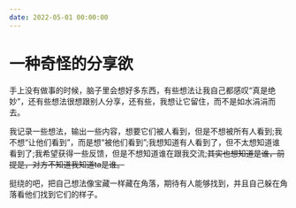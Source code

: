 ```yaml
---
date: 2022-05-01 00:00:00
---
```

# 一种奇怪的分享欲
手上没有做事的时候，脑子里会想好多东西，有些想法让我自己都感叹“真是绝妙”，还有些想法很想跟别人分享，还有些，我想让它留住，而不是如水涓涓而去。

我记录一些想法，输出一些内容，想要它们被人看到，但是不想被所有人看到;我不想“让他们看到”，而是想“被他们看到”;我想知道有人看到了，但不太想知道谁看到了;我希望获得一些反馈，但是不想知道谁在跟我交流;~~其实也想知道是谁，前提是，对方不知道我知道ta是谁。~~

挺绕的吧，把自己想法像宝藏一样藏在角落，期待有人能够找到，并且自己躲在角落看他们找到它们的样子。
